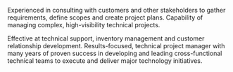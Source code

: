 Experienced in consulting with customers and other stakeholders to gather requirements, define scopes and create project plans. Capability of managing complex, high-visibility technical projects.

Effective at technical support, inventory management and customer relationship development. Results-focused, technical project manager with many years of proven success in developing and leading cross-functional technical teams to execute and deliver major technology initiatives.
